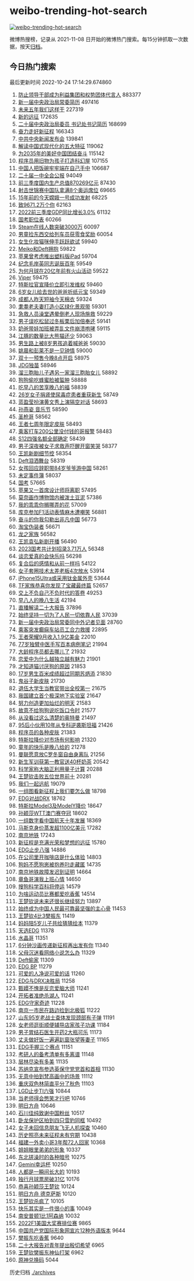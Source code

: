 # weibo-trending-hot-search

[![weibo-trending-hot-search](https://github.com/ameizi/weibo-trending-hot-search/actions/workflows/ci.yml/badge.svg)](https://github.com/ameizi/weibo-trending-hot-search/actions/workflows/ci.yml)

微博热搜榜，记录从 2021-11-08 日开始的微博热门搜索。每15分钟抓取一次数据，按天[归档](./archives)。

## 今日热门搜索

<!-- BEGIN --> 
最后更新时间 2022-10-24 17:14:29.674860 
1. [防止领导干部成为利益集团和权势团体代言人](https://s.weibo.com/weibo?q=%23%E9%98%B2%E6%AD%A2%E9%A2%86%E5%AF%BC%E5%B9%B2%E9%83%A8%E6%88%90%E4%B8%BA%E5%88%A9%E7%9B%8A%E9%9B%86%E5%9B%A2%E5%92%8C%E6%9D%83%E5%8A%BF%E5%9B%A2%E4%BD%93%E4%BB%A3%E8%A8%80%E4%BA%BA%23&t=31&band_rank=1&Refer=top) 883377
1. [新一届中央政治局常委简历](https://s.weibo.com/weibo?q=%23%E6%96%B0%E4%B8%80%E5%B1%8A%E4%B8%AD%E5%A4%AE%E6%94%BF%E6%B2%BB%E5%B1%80%E5%B8%B8%E5%A7%94%E7%AE%80%E5%8E%86%23&t=31&band_rank=1&Refer=top) 497416
1. [未来五年我们这样干](https://s.weibo.com/weibo?q=%23%E6%9C%AA%E6%9D%A5%E4%BA%94%E5%B9%B4%E6%88%91%E4%BB%AC%E8%BF%99%E6%A0%B7%E5%B9%B2%23&t=31&band_rank=1&Refer=top) 227319
1. [新的远征](https://s.weibo.com/weibo?q=%23%E6%96%B0%E7%9A%84%E8%BF%9C%E5%BE%81%23&t=31&band_rank=3&Refer=top) 172635
1. [二十届中央政治局委员 书记处书记简历](https://s.weibo.com/weibo?q=%23%E4%BA%8C%E5%8D%81%E5%B1%8A%E4%B8%AD%E5%A4%AE%E6%94%BF%E6%B2%BB%E5%B1%80%E5%A7%94%E5%91%98%20%E4%B9%A6%E8%AE%B0%E5%A4%84%E4%B9%A6%E8%AE%B0%E7%AE%80%E5%8E%86%23&t=31&band_rank=2&Refer=top) 168699
1. [奋力走好新征程](https://s.weibo.com/weibo?q=%23%E5%A5%8B%E5%8A%9B%E8%B5%B0%E5%A5%BD%E6%96%B0%E5%BE%81%E7%A8%8B%23&t=31&band_rank=2&Refer=top) 166343
1. [中共中央新闻发布会](https://s.weibo.com/weibo?q=%23%E4%B8%AD%E5%85%B1%E4%B8%AD%E5%A4%AE%E6%96%B0%E9%97%BB%E5%8F%91%E5%B8%83%E4%BC%9A%23&t=31&band_rank=4&Refer=top) 139841
1. [解读中国式现代化的五大特征](https://s.weibo.com/weibo?q=%23%E8%A7%A3%E8%AF%BB%E4%B8%AD%E5%9B%BD%E5%BC%8F%E7%8E%B0%E4%BB%A3%E5%8C%96%E7%9A%84%E4%BA%94%E5%A4%A7%E7%89%B9%E5%BE%81%23&t=31&band_rank=5&Refer=top) 119062
1. [为2035年的美好中国团结奋斗](https://s.weibo.com/weibo?q=%23%E4%B8%BA2035%E5%B9%B4%E7%9A%84%E7%BE%8E%E5%A5%BD%E4%B8%AD%E5%9B%BD%E5%9B%A2%E7%BB%93%E5%A5%8B%E6%96%97%23&t=31&band_rank=3&Refer=top) 115142
1. [程序员用旧物为孩子打造科幻屋](https://s.weibo.com/weibo?q=%23%E7%A8%8B%E5%BA%8F%E5%91%98%E7%94%A8%E6%97%A7%E7%89%A9%E4%B8%BA%E5%AD%A9%E5%AD%90%E6%89%93%E9%80%A0%E7%A7%91%E5%B9%BB%E5%B1%8B%23&t=31&band_rank=4&Refer=top) 107155
1. [中国人把饭碗牢牢端在自己手中](https://s.weibo.com/weibo?q=%23%E4%B8%AD%E5%9B%BD%E4%BA%BA%E6%8A%8A%E9%A5%AD%E7%A2%97%E7%89%A2%E7%89%A2%E7%AB%AF%E5%9C%A8%E8%87%AA%E5%B7%B1%E6%89%8B%E4%B8%AD%23&t=31&band_rank=4&Refer=top) 106687
1. [二十届一中全会公报](https://s.weibo.com/weibo?q=%23%E4%BA%8C%E5%8D%81%E5%B1%8A%E4%B8%80%E4%B8%AD%E5%85%A8%E4%BC%9A%E5%85%AC%E6%8A%A5%23&t=31&band_rank=6&Refer=top) 94049
1. [前三季度国内生产总值870269亿元](https://s.weibo.com/weibo?q=%23%E5%89%8D%E4%B8%89%E5%AD%A3%E5%BA%A6%E5%9B%BD%E5%86%85%E7%94%9F%E4%BA%A7%E6%80%BB%E5%80%BC870269%E4%BA%BF%E5%85%83%23&t=31&band_rank=6&Refer=top) 87430
1. [射击世锦赛中国队拿满8个奥运席位](https://s.weibo.com/weibo?q=%23%E5%B0%84%E5%87%BB%E4%B8%96%E9%94%A6%E8%B5%9B%E4%B8%AD%E5%9B%BD%E9%98%9F%E6%8B%BF%E6%BB%A18%E4%B8%AA%E5%A5%A5%E8%BF%90%E5%B8%AD%E4%BD%8D%23&t=31&band_rank=6&Refer=top) 69665
1. [15年前的今天嫦娥一号成功发射](https://s.weibo.com/weibo?q=%2315%E5%B9%B4%E5%89%8D%E7%9A%84%E4%BB%8A%E5%A4%A9%E5%AB%A6%E5%A8%A5%E4%B8%80%E5%8F%B7%E6%88%90%E5%8A%9F%E5%8F%91%E5%B0%84%23&t=31&band_rank=7&Refer=top) 68225
1. [致9671.2万个你](https://s.weibo.com/weibo?q=%23%E8%87%B49671.2%E4%B8%87%E4%B8%AA%E4%BD%A0%23&t=31&band_rank=5&Refer=top) 62163
1. [2022前三季度GDP同比增长3.0%](https://s.weibo.com/weibo?q=%232022%E5%89%8D%E4%B8%89%E5%AD%A3%E5%BA%A6GDP%E5%90%8C%E6%AF%94%E5%A2%9E%E9%95%BF3.0%25%23&t=31&band_rank=9&Refer=top) 61132
1. [国考职位表](https://s.weibo.com/weibo?q=%E5%9B%BD%E8%80%83%E8%81%8C%E4%BD%8D%E8%A1%A8&t=31&band_rank=11&Refer=top) 60266
1. [Steam在线人数突破3000万](https://s.weibo.com/weibo?q=%23Steam%E5%9C%A8%E7%BA%BF%E4%BA%BA%E6%95%B0%E7%AA%81%E7%A0%B43000%E4%B8%87%23&t=31&band_rank=12&Refer=top) 60097
1. [男童捡东西交给列车员获零食奖励](https://s.weibo.com/weibo?q=%23%E7%94%B7%E7%AB%A5%E6%8D%A1%E4%B8%9C%E8%A5%BF%E4%BA%A4%E7%BB%99%E5%88%97%E8%BD%A6%E5%91%98%E8%8E%B7%E9%9B%B6%E9%A3%9F%E5%A5%96%E5%8A%B1%23&t=31&band_rank=13&Refer=top) 60054
1. [女生化妆猫咪伸手跃跃欲试](https://s.weibo.com/weibo?q=%23%E5%A5%B3%E7%94%9F%E5%8C%96%E5%A6%86%E7%8C%AB%E5%92%AA%E4%BC%B8%E6%89%8B%E8%B7%83%E8%B7%83%E6%AC%B2%E8%AF%95%23&t=31&band_rank=14&Refer=top) 59940
1. [Meiko和Deft拥抱](https://s.weibo.com/weibo?q=%23Meiko%E5%92%8CDeft%E6%8B%A5%E6%8A%B1%23&t=31&band_rank=12&Refer=top) 59822
1. [苹果曾考虑推出塑料版iPad](https://s.weibo.com/weibo?q=%23%E8%8B%B9%E6%9E%9C%E6%9B%BE%E8%80%83%E8%99%91%E6%8E%A8%E5%87%BA%E5%A1%91%E6%96%99%E7%89%88iPad%23&t=31&band_rank=50&Refer=top) 59704
1. [纪念毛岸英同志诞辰百年](https://s.weibo.com/weibo?q=%23%E7%BA%AA%E5%BF%B5%E6%AF%9B%E5%B2%B8%E8%8B%B1%E5%90%8C%E5%BF%97%E8%AF%9E%E8%BE%B0%E7%99%BE%E5%B9%B4%23&t=31&band_rank=13&Refer=top) 59549
1. [为何月球在20亿年前有火山活动](https://s.weibo.com/weibo?q=%23%E4%B8%BA%E4%BD%95%E6%9C%88%E7%90%83%E5%9C%A820%E4%BA%BF%E5%B9%B4%E5%89%8D%E6%9C%89%E7%81%AB%E5%B1%B1%E6%B4%BB%E5%8A%A8%23&t=31&band_rank=9&Refer=top) 59522
1. [Viper](https://s.weibo.com/weibo?q=Viper&t=31&band_rank=16&Refer=top) 59475
1. [特斯拉官宣降价立即引发维权](https://s.weibo.com/weibo?q=%23%E7%89%B9%E6%96%AF%E6%8B%89%E5%AE%98%E5%AE%A3%E9%99%8D%E4%BB%B7%E7%AB%8B%E5%8D%B3%E5%BC%95%E5%8F%91%E7%BB%B4%E6%9D%83%23&t=31&band_rank=11&Refer=top) 59460
1. [6岁女儿给去世的爸爸折纸元宝](https://s.weibo.com/weibo?q=%236%E5%B2%81%E5%A5%B3%E5%84%BF%E7%BB%99%E5%8E%BB%E4%B8%96%E7%9A%84%E7%88%B8%E7%88%B8%E6%8A%98%E7%BA%B8%E5%85%83%E5%AE%9D%23&t=31&band_rank=14&Refer=top) 59349
1. [成都人昨天短袖今天棉衣](https://s.weibo.com/weibo?q=%23%E6%88%90%E9%83%BD%E4%BA%BA%E6%98%A8%E5%A4%A9%E7%9F%AD%E8%A2%96%E4%BB%8A%E5%A4%A9%E6%A3%89%E8%A1%A3%23&t=31&band_rank=19&Refer=top) 59324
1. [耄耋老夫妻打造小区绿化景观带](https://s.weibo.com/weibo?q=%23%E8%80%84%E8%80%8B%E8%80%81%E5%A4%AB%E5%A6%BB%E6%89%93%E9%80%A0%E5%B0%8F%E5%8C%BA%E7%BB%BF%E5%8C%96%E6%99%AF%E8%A7%82%E5%B8%A6%23&t=31&band_rank=15&Refer=top) 59301
1. [急救人员澡堂遇晕倒老人现场施救](https://s.weibo.com/weibo?q=%23%E6%80%A5%E6%95%91%E4%BA%BA%E5%91%98%E6%BE%A1%E5%A0%82%E9%81%87%E6%99%95%E5%80%92%E8%80%81%E4%BA%BA%E7%8E%B0%E5%9C%BA%E6%96%BD%E6%95%91%23&t=31&band_rank=20&Refer=top) 59229
1. [男子误吃松鼠过冬板栗后加倍奉还](https://s.weibo.com/weibo?q=%23%E7%94%B7%E5%AD%90%E8%AF%AF%E5%90%83%E6%9D%BE%E9%BC%A0%E8%BF%87%E5%86%AC%E6%9D%BF%E6%A0%97%E5%90%8E%E5%8A%A0%E5%80%8D%E5%A5%89%E8%BF%98%23&t=31&band_rank=21&Refer=top) 59141
1. [奶爸带娃加班被弄乱文件崩溃咆哮](https://s.weibo.com/weibo?q=%23%E5%A5%B6%E7%88%B8%E5%B8%A6%E5%A8%83%E5%8A%A0%E7%8F%AD%E8%A2%AB%E5%BC%84%E4%B9%B1%E6%96%87%E4%BB%B6%E5%B4%A9%E6%BA%83%E5%92%86%E5%93%AE%23&t=31&band_rank=17&Refer=top) 59115
1. [江豚的数量比大熊猫还少](https://s.weibo.com/weibo?q=%23%E6%B1%9F%E8%B1%9A%E7%9A%84%E6%95%B0%E9%87%8F%E6%AF%94%E5%A4%A7%E7%86%8A%E7%8C%AB%E8%BF%98%E5%B0%91%23&t=31&band_rank=21&Refer=top) 59063
1. [男生路上被8岁男孩追着喊爸爸](https://s.weibo.com/weibo?q=%23%E7%94%B7%E7%94%9F%E8%B7%AF%E4%B8%8A%E8%A2%AB8%E5%B2%81%E7%94%B7%E5%AD%A9%E8%BF%BD%E7%9D%80%E5%96%8A%E7%88%B8%E7%88%B8%23&t=31&band_rank=29&Refer=top) 59030
1. [姚晨和彭莱不是一见钟情](https://s.weibo.com/weibo?q=%23%E5%A7%9A%E6%99%A8%E5%92%8C%E5%BD%AD%E8%8E%B1%E4%B8%8D%E6%98%AF%E4%B8%80%E8%A7%81%E9%92%9F%E6%83%85%23&t=31&band_rank=24&Refer=top) 59000
1. [双十一预售今晚8点开启](https://s.weibo.com/weibo?q=%23%E5%8F%8C%E5%8D%81%E4%B8%80%E9%A2%84%E5%94%AE%E4%BB%8A%E6%99%9A8%E7%82%B9%E5%BC%80%E5%90%AF%23&t=31&band_rank=24&Refer=top) 58975
1. [JDG独苗](https://s.weibo.com/weibo?q=%23JDG%E7%8B%AC%E8%8B%97%23&t=31&band_rank=19&Refer=top) 58946
1. [溜三胞胎儿子遇另一家溜三胞胎女儿](https://s.weibo.com/weibo?q=%23%E6%BA%9C%E4%B8%89%E8%83%9E%E8%83%8E%E5%84%BF%E5%AD%90%E9%81%87%E5%8F%A6%E4%B8%80%E5%AE%B6%E6%BA%9C%E4%B8%89%E8%83%9E%E8%83%8E%E5%A5%B3%E5%84%BF%23&t=31&band_rank=22&Refer=top) 58892
1. [狗狗偷吃蜂蜜脸被蜇肿](https://s.weibo.com/weibo?q=%23%E7%8B%97%E7%8B%97%E5%81%B7%E5%90%83%E8%9C%82%E8%9C%9C%E8%84%B8%E8%A2%AB%E8%9C%87%E8%82%BF%23&t=31&band_rank=26&Refer=top) 58888
1. [吃早八的苦享晚八的福](https://s.weibo.com/weibo?q=%23%E5%90%83%E6%97%A9%E5%85%AB%E7%9A%84%E8%8B%A6%E4%BA%AB%E6%99%9A%E5%85%AB%E7%9A%84%E7%A6%8F%23&t=31&band_rank=27&Refer=top) 58839
1. [26岁女子捐肾使尿毒症患者重获新生](https://s.weibo.com/weibo?q=%2326%E5%B2%81%E5%A5%B3%E5%AD%90%E6%8D%90%E8%82%BE%E4%BD%BF%E5%B0%BF%E6%AF%92%E7%97%87%E6%82%A3%E8%80%85%E9%87%8D%E8%8E%B7%E6%96%B0%E7%94%9F%23&t=31&band_rank=18&Refer=top) 58749
1. [蓝盈莹扮演黄文秀上演隔空对话](https://s.weibo.com/weibo?q=%23%E8%93%9D%E7%9B%88%E8%8E%B9%E6%89%AE%E6%BC%94%E9%BB%84%E6%96%87%E7%A7%80%E4%B8%8A%E6%BC%94%E9%9A%94%E7%A9%BA%E5%AF%B9%E8%AF%9D%23&t=31&band_rank=31&Refer=top) 58693
1. [孙燕姿 音乐节](https://s.weibo.com/weibo?q=%E5%AD%99%E7%87%95%E5%A7%BF%20%E9%9F%B3%E4%B9%90%E8%8A%82&t=31&band_rank=23&Refer=top) 58590
1. [圣枪哥](https://s.weibo.com/weibo?q=%E5%9C%A3%E6%9E%AA%E5%93%A5&t=31&band_rank=30&Refer=top) 58562
1. [王者七周年限定皮肤](https://s.weibo.com/weibo?q=%23%E7%8E%8B%E8%80%85%E4%B8%83%E5%91%A8%E5%B9%B4%E9%99%90%E5%AE%9A%E7%9A%AE%E8%82%A4%23&t=31&band_rank=25&Refer=top) 58493
1. [乘客打车200公里没付钱的哥报警](https://s.weibo.com/weibo?q=%23%E4%B9%98%E5%AE%A2%E6%89%93%E8%BD%A6200%E5%85%AC%E9%87%8C%E6%B2%A1%E4%BB%98%E9%92%B1%E7%9A%84%E5%93%A5%E6%8A%A5%E8%AD%A6%23&t=31&band_rank=29&Refer=top) 58483
1. [S12四强名额全部确定](https://s.weibo.com/weibo?q=%23S12%E5%9B%9B%E5%BC%BA%E5%90%8D%E9%A2%9D%E5%85%A8%E9%83%A8%E7%A1%AE%E5%AE%9A%23&t=31&band_rank=39&Refer=top) 58439
1. [男子深夜被女子求救声吓醒开窗笑哭](https://s.weibo.com/weibo?q=%23%E7%94%B7%E5%AD%90%E6%B7%B1%E5%A4%9C%E8%A2%AB%E5%A5%B3%E5%AD%90%E6%B1%82%E6%95%91%E5%A3%B0%E5%90%93%E9%86%92%E5%BC%80%E7%AA%97%E7%AC%91%E5%93%AD%23&t=31&band_rank=39&Refer=top) 58377
1. [王凯新剧细节控](https://s.weibo.com/weibo?q=%23%E7%8E%8B%E5%87%AF%E6%96%B0%E5%89%A7%E7%BB%86%E8%8A%82%E6%8E%A7%23&t=31&band_rank=40&Refer=top) 58354
1. [Deft泪洒舞台](https://s.weibo.com/weibo?q=%23Deft%E6%B3%AA%E6%B4%92%E8%88%9E%E5%8F%B0%23&t=31&band_rank=26&Refer=top) 58319
1. [女孩回应辞职带84岁爷爷游中国](https://s.weibo.com/weibo?q=%23%E5%A5%B3%E5%AD%A9%E5%9B%9E%E5%BA%94%E8%BE%9E%E8%81%8C%E5%B8%A684%E5%B2%81%E7%88%B7%E7%88%B7%E6%B8%B8%E4%B8%AD%E5%9B%BD%23&t=31&band_rank=23&Refer=top) 58261
1. [未定事件簿](https://s.weibo.com/weibo?q=%23%E6%9C%AA%E5%AE%9A%E4%BA%8B%E4%BB%B6%E7%B0%BF%23&t=31&band_rank=30&Refer=top) 58037
1. [国考](https://s.weibo.com/weibo?q=%23%E5%9B%BD%E8%80%83%23&t=31&band_rank=35&Refer=top) 57665
1. [苹果又一首席设计师将离职](https://s.weibo.com/weibo?q=%23%E8%8B%B9%E6%9E%9C%E5%8F%88%E4%B8%80%E9%A6%96%E5%B8%AD%E8%AE%BE%E8%AE%A1%E5%B8%88%E5%B0%86%E7%A6%BB%E8%81%8C%23&t=31&band_rank=27&Refer=top) 57495
1. [莫奈画作博物馆内被泼土豆泥](https://s.weibo.com/weibo?q=%23%E8%8E%AB%E5%A5%88%E7%94%BB%E4%BD%9C%E5%8D%9A%E7%89%A9%E9%A6%86%E5%86%85%E8%A2%AB%E6%B3%BC%E5%9C%9F%E8%B1%86%E6%B3%A5%23&t=31&band_rank=14&Refer=top) 57386
1. [我的乖乖你搁哪弄的花](https://s.weibo.com/weibo?q=%23%E6%88%91%E7%9A%84%E4%B9%96%E4%B9%96%E4%BD%A0%E6%90%81%E5%93%AA%E5%BC%84%E7%9A%84%E8%8A%B1%23&t=31&band_rank=32&Refer=top) 57009
1. [库克参加F1活动表情麻木遭嘲笑](https://s.weibo.com/weibo?q=%23%E5%BA%93%E5%85%8B%E5%8F%82%E5%8A%A0F1%E6%B4%BB%E5%8A%A8%E8%A1%A8%E6%83%85%E9%BA%BB%E6%9C%A8%E9%81%AD%E5%98%B2%E7%AC%91%23&t=31&band_rank=37&Refer=top) 56881
1. [奋斗的你我勾勒出非凡中国](https://s.weibo.com/weibo?q=%23%E5%A5%8B%E6%96%97%E7%9A%84%E4%BD%A0%E6%88%91%E5%8B%BE%E5%8B%92%E5%87%BA%E9%9D%9E%E5%87%A1%E4%B8%AD%E5%9B%BD%23&t=31&band_rank=41&Refer=top) 56773
1. [淘宝伪装者](https://s.weibo.com/weibo?q=%23%E6%B7%98%E5%AE%9D%E4%BC%AA%E8%A3%85%E8%80%85%23&t=31&band_rank=28&Refer=top) 56671
1. [龙之家族](https://s.weibo.com/weibo?q=%E9%BE%99%E4%B9%8B%E5%AE%B6%E6%97%8F&t=31&band_rank=20&Refer=top) 56582
1. [王凯袁弘新剧开播](https://s.weibo.com/weibo?q=%23%E7%8E%8B%E5%87%AF%E8%A2%81%E5%BC%98%E6%96%B0%E5%89%A7%E5%BC%80%E6%92%AD%23&t=31&band_rank=34&Refer=top) 56490
1. [2023国考共计划招录3.71万人](https://s.weibo.com/weibo?q=%232023%E5%9B%BD%E8%80%83%E5%85%B1%E8%AE%A1%E5%88%92%E6%8B%9B%E5%BD%953.71%E4%B8%87%E4%BA%BA%23&t=31&band_rank=45&Refer=top) 56348
1. [谈恋爱真的会快乐吗](https://s.weibo.com/weibo?q=%23%E8%B0%88%E6%81%8B%E7%88%B1%E7%9C%9F%E7%9A%84%E4%BC%9A%E5%BF%AB%E4%B9%90%E5%90%97%23&t=31&band_rank=21&Refer=top) 56298
1. [复合后的感情和从前一样吗](https://s.weibo.com/weibo?q=%23%E5%A4%8D%E5%90%88%E5%90%8E%E7%9A%84%E6%84%9F%E6%83%85%E5%92%8C%E4%BB%8E%E5%89%8D%E4%B8%80%E6%A0%B7%E5%90%97%23&t=31&band_rank=27&Refer=top) 54122
1. [女子套圈技术太差老板4次放水](https://s.weibo.com/weibo?q=%23%E5%A5%B3%E5%AD%90%E5%A5%97%E5%9C%88%E6%8A%80%E6%9C%AF%E5%A4%AA%E5%B7%AE%E8%80%81%E6%9D%BF4%E6%AC%A1%E6%94%BE%E6%B0%B4%23&t=31&band_rank=38&Refer=top) 53914
1. [iPhone15Ultra或采用钛金属外壳](https://s.weibo.com/weibo?q=%23iPhone15Ultra%E6%88%96%E9%87%87%E7%94%A8%E9%92%9B%E9%87%91%E5%B1%9E%E5%A4%96%E5%A3%B3%23&t=31&band_rank=22&Refer=top) 53644
1. [TF家族恭喜你发现了宝藏最终篇](https://s.weibo.com/weibo?q=%23TF%E5%AE%B6%E6%97%8F%E6%81%AD%E5%96%9C%E4%BD%A0%E5%8F%91%E7%8E%B0%E4%BA%86%E5%AE%9D%E8%97%8F%E6%9C%80%E7%BB%88%E7%AF%87%23&t=31&band_rank=40&Refer=top) 52657
1. [交上不负自己不负时代的答卷](https://s.weibo.com/weibo?q=%23%E4%BA%A4%E4%B8%8A%E4%B8%8D%E8%B4%9F%E8%87%AA%E5%B7%B1%E4%B8%8D%E8%B4%9F%E6%97%B6%E4%BB%A3%E7%9A%84%E7%AD%94%E5%8D%B7%23&t=31&band_rank=9&Refer=top) 49253
1. [早八人的晚八生活](https://s.weibo.com/weibo?q=%23%E6%97%A9%E5%85%AB%E4%BA%BA%E7%9A%84%E6%99%9A%E5%85%AB%E7%94%9F%E6%B4%BB%23&t=31&band_rank=48&Refer=top) 42194
1. [直播解读二十大报告](https://s.weibo.com/weibo?q=%23%E7%9B%B4%E6%92%AD%E8%A7%A3%E8%AF%BB%E4%BA%8C%E5%8D%81%E5%A4%A7%E6%8A%A5%E5%91%8A%23&t=31&band_rank=9&Refer=top) 37896
1. [始终坚持一切为了人民一切依靠人民](https://s.weibo.com/weibo?q=%23%E5%A7%8B%E7%BB%88%E5%9D%9A%E6%8C%81%E4%B8%80%E5%88%87%E4%B8%BA%E4%BA%86%E4%BA%BA%E6%B0%91%E4%B8%80%E5%88%87%E4%BE%9D%E9%9D%A0%E4%BA%BA%E6%B0%91%23&t=31&band_rank=7&Refer=top) 37039
1. [新一届中央政治局常委同中外记者见面](https://s.weibo.com/weibo?q=%23%E6%96%B0%E4%B8%80%E5%B1%8A%E4%B8%AD%E5%A4%AE%E6%94%BF%E6%B2%BB%E5%B1%80%E5%B8%B8%E5%A7%94%E5%90%8C%E4%B8%AD%E5%A4%96%E8%AE%B0%E8%80%85%E8%A7%81%E9%9D%A2%23&t=31&band_rank=8&Refer=top) 28760
1. [乘客突发癫痫车站员工合力救援](https://s.weibo.com/weibo?q=%23%E4%B9%98%E5%AE%A2%E7%AA%81%E5%8F%91%E7%99%AB%E7%97%AB%E8%BD%A6%E7%AB%99%E5%91%98%E5%B7%A5%E5%90%88%E5%8A%9B%E6%95%91%E6%8F%B4%23&t=31&band_rank=15&Refer=top) 22895
1. [王者荣耀9月收入1.9亿美金](https://s.weibo.com/weibo?q=%23%E7%8E%8B%E8%80%85%E8%8D%A3%E8%80%809%E6%9C%88%E6%94%B6%E5%85%A51.9%E4%BA%BF%E7%BE%8E%E9%87%91%23&t=31&band_rank=14&Refer=top) 22010
1. [77岁独臂中医手写百本病例笔记](https://s.weibo.com/weibo?q=%2377%E5%B2%81%E7%8B%AC%E8%87%82%E4%B8%AD%E5%8C%BB%E6%89%8B%E5%86%99%E7%99%BE%E6%9C%AC%E7%97%85%E4%BE%8B%E7%AC%94%E8%AE%B0%23&t=31&band_rank=10&Refer=top) 21994
1. [大龄程序员都去哪儿了](https://s.weibo.com/weibo?q=%23%E5%A4%A7%E9%BE%84%E7%A8%8B%E5%BA%8F%E5%91%98%E9%83%BD%E5%8E%BB%E5%93%AA%E5%84%BF%E4%BA%86%23&t=31&band_rank=20&Refer=top) 21932
1. [恋爱中为什么越独立越有魅力](https://s.weibo.com/weibo?q=%23%E6%81%8B%E7%88%B1%E4%B8%AD%E4%B8%BA%E4%BB%80%E4%B9%88%E8%B6%8A%E7%8B%AC%E7%AB%8B%E8%B6%8A%E6%9C%89%E9%AD%85%E5%8A%9B%23&t=31&band_rank=33&Refer=top) 21901
1. [才知道猫讨厌狗的原因](https://s.weibo.com/weibo?q=%23%E6%89%8D%E7%9F%A5%E9%81%93%E7%8C%AB%E8%AE%A8%E5%8E%8C%E7%8B%97%E7%9A%84%E5%8E%9F%E5%9B%A0%23&t=31&band_rank=39&Refer=top) 21853
1. [17岁男生百米成绩超过同期苏炳添](https://s.weibo.com/weibo?q=%2317%E5%B2%81%E7%94%B7%E7%94%9F%E7%99%BE%E7%B1%B3%E6%88%90%E7%BB%A9%E8%B6%85%E8%BF%87%E5%90%8C%E6%9C%9F%E8%8B%8F%E7%82%B3%E6%B7%BB%23&t=31&band_rank=35&Refer=top) 21830
1. [鬼谷子新皮肤](https://s.weibo.com/weibo?q=%23%E9%AC%BC%E8%B0%B7%E5%AD%90%E6%96%B0%E7%9A%AE%E8%82%A4%23&t=31&band_rank=25&Refer=top) 21730
1. [退伍大学生当教官带出全校第一](https://s.weibo.com/weibo?q=%23%E9%80%80%E4%BC%8D%E5%A4%A7%E5%AD%A6%E7%94%9F%E5%BD%93%E6%95%99%E5%AE%98%E5%B8%A6%E5%87%BA%E5%85%A8%E6%A0%A1%E7%AC%AC%E4%B8%80%23&t=31&band_rank=15&Refer=top) 21675
1. [我国建立首个极深地下实验室](https://s.weibo.com/weibo?q=%23%E6%88%91%E5%9B%BD%E5%BB%BA%E7%AB%8B%E9%A6%96%E4%B8%AA%E6%9E%81%E6%B7%B1%E5%9C%B0%E4%B8%8B%E5%AE%9E%E9%AA%8C%E5%AE%A4%23&t=31&band_rank=29&Refer=top) 21647
1. [努力创造更加灿烂的明天](https://s.weibo.com/weibo?q=%23%E5%8A%AA%E5%8A%9B%E5%88%9B%E9%80%A0%E6%9B%B4%E5%8A%A0%E7%81%BF%E7%83%82%E7%9A%84%E6%98%8E%E5%A4%A9%23&t=31&band_rank=10&Refer=top) 21583
1. [故意不给狗狗说吃饭口令时](https://s.weibo.com/weibo?q=%23%E6%95%85%E6%84%8F%E4%B8%8D%E7%BB%99%E7%8B%97%E7%8B%97%E8%AF%B4%E5%90%83%E9%A5%AD%E5%8F%A3%E4%BB%A4%E6%97%B6%23&t=31&band_rank=45&Refer=top) 21577
1. [从没看过这么清楚的奥特曼](https://s.weibo.com/weibo?q=%23%E4%BB%8E%E6%B2%A1%E7%9C%8B%E8%BF%87%E8%BF%99%E4%B9%88%E6%B8%85%E6%A5%9A%E7%9A%84%E5%A5%A5%E7%89%B9%E6%9B%BC%23&t=31&band_rank=36&Refer=top) 21497
1. [95后小伙用10年从专科逆袭斯坦福](https://s.weibo.com/weibo?q=%2395%E5%90%8E%E5%B0%8F%E4%BC%99%E7%94%A810%E5%B9%B4%E4%BB%8E%E4%B8%93%E7%A7%91%E9%80%86%E8%A2%AD%E6%96%AF%E5%9D%A6%E7%A6%8F%23&t=31&band_rank=40&Refer=top) 21426
1. [程序员的各种皮肤](https://s.weibo.com/weibo?q=%23%E7%A8%8B%E5%BA%8F%E5%91%98%E7%9A%84%E5%90%84%E7%A7%8D%E7%9A%AE%E8%82%A4%23&t=31&band_rank=42&Refer=top) 21383
1. [特斯拉降价对市场有何影响](https://s.weibo.com/weibo?q=%23%E7%89%B9%E6%96%AF%E6%8B%89%E9%99%8D%E4%BB%B7%E5%AF%B9%E5%B8%82%E5%9C%BA%E6%9C%89%E4%BD%95%E5%BD%B1%E5%93%8D%23&t=31&band_rank=45&Refer=top) 21320
1. [童年的快乐是晚八给的](https://s.weibo.com/weibo?q=%23%E7%AB%A5%E5%B9%B4%E7%9A%84%E5%BF%AB%E4%B9%90%E6%98%AF%E6%99%9A%E5%85%AB%E7%BB%99%E7%9A%84%23&t=31&band_rank=47&Refer=top) 21278
1. [曼联愿意放C罗冬窗自由身离队](https://s.weibo.com/weibo?q=%23%E6%9B%BC%E8%81%94%E6%84%BF%E6%84%8F%E6%94%BEC%E7%BD%97%E5%86%AC%E7%AA%97%E8%87%AA%E7%94%B1%E8%BA%AB%E7%A6%BB%E9%98%9F%23&t=31&band_rank=48&Refer=top) 21256
1. [新生军训获第一教官送40杯奶茶](https://s.weibo.com/weibo?q=%23%E6%96%B0%E7%94%9F%E5%86%9B%E8%AE%AD%E8%8E%B7%E7%AC%AC%E4%B8%80%E6%95%99%E5%AE%98%E9%80%8140%E6%9D%AF%E5%A5%B6%E8%8C%B6%23&t=31&band_rank=34&Refer=top) 20542
1. [科学家称大脑正利用量子计算](https://s.weibo.com/weibo?q=%23%E7%A7%91%E5%AD%A6%E5%AE%B6%E7%A7%B0%E5%A4%A7%E8%84%91%E6%AD%A3%E5%88%A9%E7%94%A8%E9%87%8F%E5%AD%90%E8%AE%A1%E7%AE%97%23&t=31&band_rank=50&Refer=top) 20288
1. [王楚钦击败五位世界前十](https://s.weibo.com/weibo?q=%23%E7%8E%8B%E6%A5%9A%E9%92%A6%E5%87%BB%E8%B4%A5%E4%BA%94%E4%BD%8D%E4%B8%96%E7%95%8C%E5%89%8D%E5%8D%81%23&t=31&band_rank=11&Refer=top) 20281
1. [我们一起远航](https://s.weibo.com/weibo?q=%23%E6%88%91%E4%BB%AC%E4%B8%80%E8%B5%B7%E8%BF%9C%E8%88%AA%23&t=31&band_rank=12&Refer=top) 19079
1. [一组图看新征程上我们要怎么做](https://s.weibo.com/weibo?q=%23%E4%B8%80%E7%BB%84%E5%9B%BE%E7%9C%8B%E6%96%B0%E5%BE%81%E7%A8%8B%E4%B8%8A%E6%88%91%E4%BB%AC%E8%A6%81%E6%80%8E%E4%B9%88%E5%81%9A%23&t=31&band_rank=19&Refer=top) 18798
1. [EDG对战DRX](https://s.weibo.com/weibo?q=%23EDG%E5%AF%B9%E6%88%98DRX%23&t=31&band_rank=11&Refer=top) 18762
1. [特斯拉Model3及ModelY降价](https://s.weibo.com/weibo?q=%23%E7%89%B9%E6%96%AF%E6%8B%89Model3%E5%8F%8AModelY%E9%99%8D%E4%BB%B7%23&t=31&band_rank=12&Refer=top) 18647
1. [孙颖莎WTT澳门赛夺冠](https://s.weibo.com/weibo?q=%23%E5%AD%99%E9%A2%96%E8%8E%8EWTT%E6%BE%B3%E9%97%A8%E8%B5%9B%E5%A4%BA%E5%86%A0%23&t=31&band_rank=15&Refer=top) 18602
1. [一组数字看中国航天十年发展](https://s.weibo.com/weibo?q=%23%E4%B8%80%E7%BB%84%E6%95%B0%E5%AD%97%E7%9C%8B%E4%B8%AD%E5%9B%BD%E8%88%AA%E5%A4%A9%E5%8D%81%E5%B9%B4%E5%8F%91%E5%B1%95%23&t=31&band_rank=16&Refer=top) 18369
1. [马斯克身价蒸发超1100亿美元](https://s.weibo.com/weibo?q=%23%E9%A9%AC%E6%96%AF%E5%85%8B%E8%BA%AB%E4%BB%B7%E8%92%B8%E5%8F%91%E8%B6%851100%E4%BA%BF%E7%BE%8E%E5%85%83%23&t=31&band_rank=15&Refer=top) 17282
1. [南京地铁](https://s.weibo.com/weibo?q=%23%E5%8D%97%E4%BA%AC%E5%9C%B0%E9%93%81%23&t=31&band_rank=16&Refer=top) 17243
1. [新征程是充满光荣和梦想的远征](https://s.weibo.com/weibo?q=%23%E6%96%B0%E5%BE%81%E7%A8%8B%E6%98%AF%E5%85%85%E6%BB%A1%E5%85%89%E8%8D%A3%E5%92%8C%E6%A2%A6%E6%83%B3%E7%9A%84%E8%BF%9C%E5%BE%81%23&t=31&band_rank=13&Refer=top) 15780
1. [EDG止步八强](https://s.weibo.com/weibo?q=%23EDG%E6%AD%A2%E6%AD%A5%E5%85%AB%E5%BC%BA%23&t=31&band_rank=42&Refer=top) 14886
1. [在公司里开咖啡店是什么体验](https://s.weibo.com/weibo?q=%23%E5%9C%A8%E5%85%AC%E5%8F%B8%E9%87%8C%E5%BC%80%E5%92%96%E5%95%A1%E5%BA%97%E6%98%AF%E4%BB%80%E4%B9%88%E4%BD%93%E9%AA%8C%23&t=31&band_rank=44&Refer=top) 14803
1. [狗妈不愿狗崽被抱养叼走藏匿](https://s.weibo.com/weibo?q=%23%E7%8B%97%E5%A6%88%E4%B8%8D%E6%84%BF%E7%8B%97%E5%B4%BD%E8%A2%AB%E6%8A%B1%E5%85%BB%E5%8F%BC%E8%B5%B0%E8%97%8F%E5%8C%BF%23&t=31&band_rank=23&Refer=top) 14735
1. [南京地铁故障发迟到证明](https://s.weibo.com/weibo?q=%23%E5%8D%97%E4%BA%AC%E5%9C%B0%E9%93%81%E6%95%85%E9%9A%9C%E5%8F%91%E8%BF%9F%E5%88%B0%E8%AF%81%E6%98%8E%23&t=31&band_rank=47&Refer=top) 14664
1. [章鱼哥演我上班心情](https://s.weibo.com/weibo?q=%23%E7%AB%A0%E9%B1%BC%E5%93%A5%E6%BC%94%E6%88%91%E4%B8%8A%E7%8F%AD%E5%BF%83%E6%83%85%23&t=31&band_rank=32&Refer=top) 14650
1. [搜狗科学百科将停运](https://s.weibo.com/weibo?q=%23%E6%90%9C%E7%8B%97%E7%A7%91%E5%AD%A6%E7%99%BE%E7%A7%91%E5%B0%86%E5%81%9C%E8%BF%90%23&t=31&band_rank=49&Refer=top) 14579
1. [为啥运动员比赛都爱吃香蕉](https://s.weibo.com/weibo?q=%23%E4%B8%BA%E5%95%A5%E8%BF%90%E5%8A%A8%E5%91%98%E6%AF%94%E8%B5%9B%E9%83%BD%E7%88%B1%E5%90%83%E9%A6%99%E8%95%89%23&t=31&band_rank=18&Refer=top) 14514
1. [王楚钦说未来还很长继续努力](https://s.weibo.com/weibo?q=%23%E7%8E%8B%E6%A5%9A%E9%92%A6%E8%AF%B4%E6%9C%AA%E6%9D%A5%E8%BF%98%E5%BE%88%E9%95%BF%E7%BB%A7%E7%BB%AD%E5%8A%AA%E5%8A%9B%23&t=31&band_rank=14&Refer=top) 13897
1. [始终成为中国人民最可靠最坚强的主心骨](https://s.weibo.com/weibo?q=%23%E5%A7%8B%E7%BB%88%E6%88%90%E4%B8%BA%E4%B8%AD%E5%9B%BD%E4%BA%BA%E6%B0%91%E6%9C%80%E5%8F%AF%E9%9D%A0%E6%9C%80%E5%9D%9A%E5%BC%BA%E7%9A%84%E4%B8%BB%E5%BF%83%E9%AA%A8%23&t=31&band_rank=17&Refer=top) 11453
1. [王楚钦4比3樊振东](https://s.weibo.com/weibo?q=%23%E7%8E%8B%E6%A5%9A%E9%92%A64%E6%AF%943%E6%A8%8A%E6%8C%AF%E4%B8%9C%23&t=31&band_rank=18&Refer=top) 11419
1. [妈妈陪5岁儿子共绘猜猜绘本](https://s.weibo.com/weibo?q=%23%E5%A6%88%E5%A6%88%E9%99%AA5%E5%B2%81%E5%84%BF%E5%AD%90%E5%85%B1%E7%BB%98%E7%8C%9C%E7%8C%9C%E7%BB%98%E6%9C%AC%23&t=31&band_rank=20&Refer=top) 11379
1. [天选EDG](https://s.weibo.com/weibo?q=%23%E5%A4%A9%E9%80%89EDG%23&t=31&band_rank=21&Refer=top) 11378
1. [水晶哥](https://s.weibo.com/weibo?q=%E6%B0%B4%E6%99%B6%E5%93%A5&t=31&band_rank=24&Refer=top) 11351
1. [6分钟沙画传递新征程再出发有你](https://s.weibo.com/weibo?q=%236%E5%88%86%E9%92%9F%E6%B2%99%E7%94%BB%E4%BC%A0%E9%80%92%E6%96%B0%E5%BE%81%E7%A8%8B%E5%86%8D%E5%87%BA%E5%8F%91%E6%9C%89%E4%BD%A0%23&t=31&band_rank=30&Refer=top) 11340
1. [父母沉迷看网络小说怎么办](https://s.weibo.com/weibo?q=%23%E7%88%B6%E6%AF%8D%E6%B2%89%E8%BF%B7%E7%9C%8B%E7%BD%91%E7%BB%9C%E5%B0%8F%E8%AF%B4%E6%80%8E%E4%B9%88%E5%8A%9E%23&t=31&band_rank=24&Refer=top) 11329
1. [Deft偷家](https://s.weibo.com/weibo?q=%23Deft%E5%81%B7%E5%AE%B6%23&t=31&band_rank=28&Refer=top) 11309
1. [EDG BP](https://s.weibo.com/weibo?q=EDG%20BP&t=31&band_rank=31&Refer=top) 11279
1. [可爱的人净说可爱的话](https://s.weibo.com/weibo?q=%23%E5%8F%AF%E7%88%B1%E7%9A%84%E4%BA%BA%E5%87%80%E8%AF%B4%E5%8F%AF%E7%88%B1%E7%9A%84%E8%AF%9D%23&t=31&band_rank=33&Refer=top) 11260
1. [EDG与DRX决胜局](https://s.weibo.com/weibo?q=%23EDG%E4%B8%8EDRX%E5%86%B3%E8%83%9C%E5%B1%80%23&t=31&band_rank=34&Refer=top) 11258
1. [甄嬛不愧是反恋爱脑大师](https://s.weibo.com/weibo?q=%23%E7%94%84%E5%AC%9B%E4%B8%8D%E6%84%A7%E6%98%AF%E5%8F%8D%E6%81%8B%E7%88%B1%E8%84%91%E5%A4%A7%E5%B8%88%23&t=31&band_rank=28&Refer=top) 11241
1. [开拓者准绝杀湖人](https://s.weibo.com/weibo?q=%23%E5%BC%80%E6%8B%93%E8%80%85%E5%87%86%E7%BB%9D%E6%9D%80%E6%B9%96%E4%BA%BA%23&t=31&band_rank=36&Refer=top) 11241
1. [EDG守家奇迹](https://s.weibo.com/weibo?q=%23EDG%E5%AE%88%E5%AE%B6%E5%A5%87%E8%BF%B9%23&t=31&band_rank=37&Refer=top) 11228
1. [南京一市民在路边捡到北极狐](https://s.weibo.com/weibo?q=%23%E5%8D%97%E4%BA%AC%E4%B8%80%E5%B8%82%E6%B0%91%E5%9C%A8%E8%B7%AF%E8%BE%B9%E6%8D%A1%E5%88%B0%E5%8C%97%E6%9E%81%E7%8B%90%23&t=31&band_rank=29&Refer=top) 11222
1. [山东95岁老战士查体发现颈部有子弹](https://s.weibo.com/weibo?q=%23%E5%B1%B1%E4%B8%9C95%E5%B2%81%E8%80%81%E6%88%98%E5%A3%AB%E6%9F%A5%E4%BD%93%E5%8F%91%E7%8E%B0%E9%A2%88%E9%83%A8%E6%9C%89%E5%AD%90%E5%BC%B9%23&t=31&band_rank=33&Refer=top) 11191
1. [女老师逛街顺便辅导店家孩子功课](https://s.weibo.com/weibo?q=%23%E5%A5%B3%E8%80%81%E5%B8%88%E9%80%9B%E8%A1%97%E9%A1%BA%E4%BE%BF%E8%BE%85%E5%AF%BC%E5%BA%97%E5%AE%B6%E5%AD%A9%E5%AD%90%E5%8A%9F%E8%AF%BE%23&t=31&band_rank=34&Refer=top) 11184
1. [男子胃结石医生开药2大瓶可乐](https://s.weibo.com/weibo?q=%23%E7%94%B7%E5%AD%90%E8%83%83%E7%BB%93%E7%9F%B3%E5%8C%BB%E7%94%9F%E5%BC%80%E8%8D%AF2%E5%A4%A7%E7%93%B6%E5%8F%AF%E4%B9%90%23&t=31&band_rank=25&Refer=top) 11173
1. [丈夫做好饭一遍遍趴窗张望等妻子](https://s.weibo.com/weibo?q=%23%E4%B8%88%E5%A4%AB%E5%81%9A%E5%A5%BD%E9%A5%AD%E4%B8%80%E9%81%8D%E9%81%8D%E8%B6%B4%E7%AA%97%E5%BC%A0%E6%9C%9B%E7%AD%89%E5%A6%BB%E5%AD%90%23&t=31&band_rank=37&Refer=top) 11165
1. [EDG手握三个赛点](https://s.weibo.com/weibo?q=%23EDG%E6%89%8B%E6%8F%A1%E4%B8%89%E4%B8%AA%E8%B5%9B%E7%82%B9%23&t=31&band_rank=45&Refer=top) 11151
1. [考研人的备考清单有多离谱](https://s.weibo.com/weibo?q=%23%E8%80%83%E7%A0%94%E4%BA%BA%E7%9A%84%E5%A4%87%E8%80%83%E6%B8%85%E5%8D%95%E6%9C%89%E5%A4%9A%E7%A6%BB%E8%B0%B1%23&t=31&band_rank=31&Refer=top) 11148
1. [层林尽染有多美](https://s.weibo.com/weibo?q=%23%E5%B1%82%E6%9E%97%E5%B0%BD%E6%9F%93%E6%9C%89%E5%A4%9A%E7%BE%8E%23&t=31&band_rank=47&Refer=top) 11135
1. [苏纳克宣布参选英保守党党首和首相](https://s.weibo.com/weibo?q=%23%E8%8B%8F%E7%BA%B3%E5%85%8B%E5%AE%A3%E5%B8%83%E5%8F%82%E9%80%89%E8%8B%B1%E4%BF%9D%E5%AE%88%E5%85%9A%E5%85%9A%E9%A6%96%E5%92%8C%E9%A6%96%E7%9B%B8%23&t=31&band_rank=26&Refer=top) 11130
1. [无意中拍到梵高画中的场景](https://s.weibo.com/weibo?q=%23%E6%97%A0%E6%84%8F%E4%B8%AD%E6%8B%8D%E5%88%B0%E6%A2%B5%E9%AB%98%E7%94%BB%E4%B8%AD%E7%9A%84%E5%9C%BA%E6%99%AF%23&t=31&band_rank=50&Refer=top) 11112
1. [重庆双色林简直平分了秋色](https://s.weibo.com/weibo?q=%23%E9%87%8D%E5%BA%86%E5%8F%8C%E8%89%B2%E6%9E%97%E7%AE%80%E7%9B%B4%E5%B9%B3%E5%88%86%E4%BA%86%E7%A7%8B%E8%89%B2%23&t=31&band_rank=50&Refer=top) 11103
1. [LGD止步TI六强](https://s.weibo.com/weibo?q=%23LGD%E6%AD%A2%E6%AD%A5TI%E5%85%AD%E5%BC%BA%23&t=31&band_rank=35&Refer=top) 10844
1. [当老师得会憋笑才行吧](https://s.weibo.com/weibo?q=%23%E5%BD%93%E8%80%81%E5%B8%88%E5%BE%97%E4%BC%9A%E6%86%8B%E7%AC%91%E6%89%8D%E8%A1%8C%E5%90%A7%23&t=31&band_rank=36&Refer=top) 10746
1. [明日方舟](https://s.weibo.com/weibo?q=%23%E6%98%8E%E6%97%A5%E6%96%B9%E8%88%9F%23&t=31&band_rank=39&Refer=top) 10646
1. [石川佳纯致谢中国粉丝](https://s.weibo.com/weibo?q=%23%E7%9F%B3%E5%B7%9D%E4%BD%B3%E7%BA%AF%E8%87%B4%E8%B0%A2%E4%B8%AD%E5%9B%BD%E7%B2%89%E4%B8%9D%23&t=31&band_rank=26&Refer=top) 10517
1. [卧龙保护区拍到四只雪豹同框](https://s.weibo.com/weibo?q=%23%E5%8D%A7%E9%BE%99%E4%BF%9D%E6%8A%A4%E5%8C%BA%E6%8B%8D%E5%88%B0%E5%9B%9B%E5%8F%AA%E9%9B%AA%E8%B1%B9%E5%90%8C%E6%A1%86%23&t=31&band_rank=27&Refer=top) 10492
1. [女子未回信息朋友飞无人机探查](https://s.weibo.com/weibo?q=%23%E5%A5%B3%E5%AD%90%E6%9C%AA%E5%9B%9E%E4%BF%A1%E6%81%AF%E6%9C%8B%E5%8F%8B%E9%A3%9E%E6%97%A0%E4%BA%BA%E6%9C%BA%E6%8E%A2%E6%9F%A5%23&t=31&band_rank=45&Refer=top) 10460
1. [历史照亮未来征程未有穷期](https://s.weibo.com/weibo?q=%23%E5%8E%86%E5%8F%B2%E7%85%A7%E4%BA%AE%E6%9C%AA%E6%9D%A5%E5%BE%81%E7%A8%8B%E6%9C%AA%E6%9C%89%E7%A9%B7%E6%9C%9F%23&t=31&band_rank=20&Refer=top) 10438
1. [福建一外卖小哥3年帮72人回家](https://s.weibo.com/weibo?q=%23%E7%A6%8F%E5%BB%BA%E4%B8%80%E5%A4%96%E5%8D%96%E5%B0%8F%E5%93%A53%E5%B9%B4%E5%B8%AE72%E4%BA%BA%E5%9B%9E%E5%AE%B6%23&t=31&band_rank=46&Refer=top) 10368
1. [姐姐眼里弟弟的形象](https://s.weibo.com/weibo?q=%23%E5%A7%90%E5%A7%90%E7%9C%BC%E9%87%8C%E5%BC%9F%E5%BC%9F%E7%9A%84%E5%BD%A2%E8%B1%A1%23&t=31&band_rank=30&Refer=top) 10337
1. [东北搓澡时的各种暗号](https://s.weibo.com/weibo?q=%23%E4%B8%9C%E5%8C%97%E6%90%93%E6%BE%A1%E6%97%B6%E7%9A%84%E5%90%84%E7%A7%8D%E6%9A%97%E5%8F%B7%23&t=31&band_rank=48&Refer=top) 10275
1. [Gemini幸运杯](https://s.weibo.com/weibo?q=%23Gemini%E5%B9%B8%E8%BF%90%E6%9D%AF%23&t=31&band_rank=41&Refer=top) 10250
1. [人都是一瞬间长大的](https://s.weibo.com/weibo?q=%23%E4%BA%BA%E9%83%BD%E6%98%AF%E4%B8%80%E7%9E%AC%E9%97%B4%E9%95%BF%E5%A4%A7%E7%9A%84%23&t=31&band_rank=38&Refer=top) 10193
1. [独行月球票房破31亿](https://s.weibo.com/weibo?q=%23%E7%8B%AC%E8%A1%8C%E6%9C%88%E7%90%83%E7%A5%A8%E6%88%BF%E7%A0%B431%E4%BA%BF%23&t=31&band_rank=42&Refer=top) 10176
1. [恭喜孙颖莎王楚钦](https://s.weibo.com/weibo?q=%23%E6%81%AD%E5%96%9C%E5%AD%99%E9%A2%96%E8%8E%8E%E7%8E%8B%E6%A5%9A%E9%92%A6%23&t=31&band_rank=47&Refer=top) 10124
1. [明日方舟 德克萨斯](https://s.weibo.com/weibo?q=%E6%98%8E%E6%97%A5%E6%96%B9%E8%88%9F%20%E5%BE%B7%E5%85%8B%E8%90%A8%E6%96%AF&t=31&band_rank=49&Refer=top) 10120
1. [王楚钦杀疯了](https://s.weibo.com/weibo?q=%E7%8E%8B%E6%A5%9A%E9%92%A6%E6%9D%80%E7%96%AF%E4%BA%86&t=31&band_rank=32&Refer=top) 10105
1. [快乐其实是一件很小的事](https://s.weibo.com/weibo?q=%23%E5%BF%AB%E4%B9%90%E5%85%B6%E5%AE%9E%E6%98%AF%E4%B8%80%E4%BB%B6%E5%BE%88%E5%B0%8F%E7%9A%84%E4%BA%8B%23&t=31&band_rank=43&Refer=top) 10049
1. [南安普顿1比1阿森纳](https://s.weibo.com/weibo?q=%23%E5%8D%97%E5%AE%89%E6%99%AE%E9%A1%BF1%E6%AF%941%E9%98%BF%E6%A3%AE%E7%BA%B3%23&t=31&band_rank=49&Refer=top) 10032
1. [2022F1美国大奖赛排位赛](https://s.weibo.com/weibo?q=%232022F1%E7%BE%8E%E5%9B%BD%E5%A4%A7%E5%A5%96%E8%B5%9B%E6%8E%92%E4%BD%8D%E8%B5%9B%23&t=31&band_rank=43&Refer=top) 9865
1. [中国共产党国际形象网宣片12种外语版本](https://s.weibo.com/weibo?q=%23%E4%B8%AD%E5%9B%BD%E5%85%B1%E4%BA%A7%E5%85%9A%E5%9B%BD%E9%99%85%E5%BD%A2%E8%B1%A1%E7%BD%91%E5%AE%A3%E7%89%8712%E7%A7%8D%E5%A4%96%E8%AF%AD%E7%89%88%E6%9C%AC%23&t=31&band_rank=19&Refer=top) 9644
1. [樊振东吃香蕉](https://s.weibo.com/weibo?q=%23%E6%A8%8A%E6%8C%AF%E4%B8%9C%E5%90%83%E9%A6%99%E8%95%89%23&t=31&band_rank=44&Refer=top) 9640
1. [二十大报告对青年提出殷切希望](https://s.weibo.com/weibo?q=%23%E4%BA%8C%E5%8D%81%E5%A4%A7%E6%8A%A5%E5%91%8A%E5%AF%B9%E9%9D%92%E5%B9%B4%E6%8F%90%E5%87%BA%E6%AE%B7%E5%88%87%E5%B8%8C%E6%9C%9B%23&t=31&band_rank=20&Refer=top) 6965
1. [王楚钦樊振东神仙打架](https://s.weibo.com/weibo?q=%23%E7%8E%8B%E6%A5%9A%E9%92%A6%E6%A8%8A%E6%8C%AF%E4%B8%9C%E7%A5%9E%E4%BB%99%E6%89%93%E6%9E%B6%23&t=31&band_rank=40&Refer=top) 6962
1. [原神兑换码](https://s.weibo.com/weibo?q=%23%E5%8E%9F%E7%A5%9E%E5%85%91%E6%8D%A2%E7%A0%81%23&t=31&band_rank=50&Refer=top) 5044
<!-- END -->

历史归档 [./archives](./archives)

